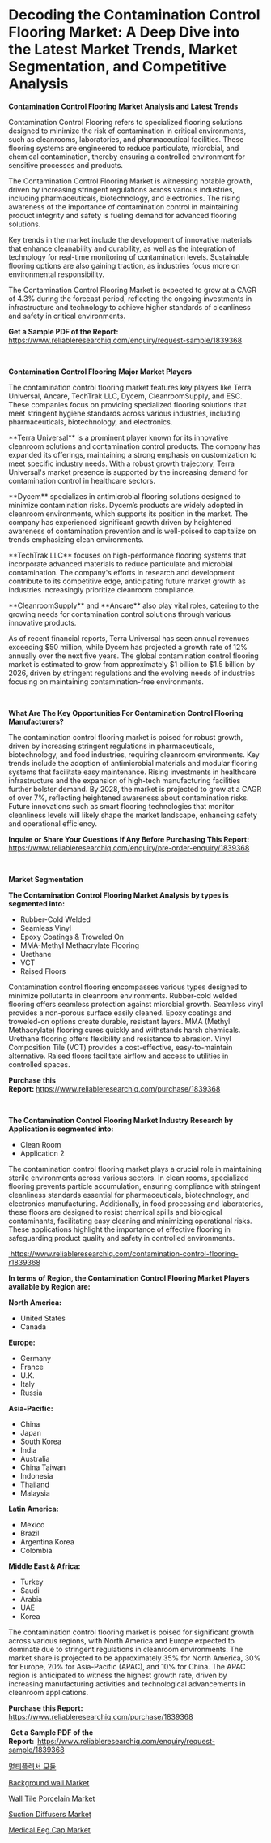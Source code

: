 <p><h1>Decoding the Contamination Control Flooring Market: A Deep Dive into the Latest Market Trends, Market Segmentation, and Competitive Analysis</h1></p><p><strong>Contamination Control Flooring Market Analysis and Latest Trends</strong></p>
<p><p>Contamination Control Flooring refers to specialized flooring solutions designed to minimize the risk of contamination in critical environments, such as cleanrooms, laboratories, and pharmaceutical facilities. These flooring systems are engineered to reduce particulate, microbial, and chemical contamination, thereby ensuring a controlled environment for sensitive processes and products. </p><p>The Contamination Control Flooring Market is witnessing notable growth, driven by increasing stringent regulations across various industries, including pharmaceuticals, biotechnology, and electronics. The rising awareness of the importance of contamination control in maintaining product integrity and safety is fueling demand for advanced flooring solutions. </p><p>Key trends in the market include the development of innovative materials that enhance cleanability and durability, as well as the integration of technology for real-time monitoring of contamination levels. Sustainable flooring options are also gaining traction, as industries focus more on environmental responsibility. </p><p>The Contamination Control Flooring Market is expected to grow at a CAGR of 4.3% during the forecast period, reflecting the ongoing investments in infrastructure and technology to achieve higher standards of cleanliness and safety in critical environments.</p></p>
<p><strong>Get a Sample PDF of the Report:&nbsp;</strong> <a href="https://www.reliableresearchiq.com/enquiry/request-sample/1839368?utm_campaign=99&utm_medium=2&utm_source=Github&utm_content=ia&utm_term=11112024&utm_id=contamination-control-flooring">https://www.reliableresearchiq.com/enquiry/request-sample/1839368</a></p>
<p>&nbsp;</p>
<p><strong>Contamination Control Flooring Major Market Players</strong></p>
<p><p>The contamination control flooring market features key players like Terra Universal, Ancare, TechTrak LLC, Dycem, CleanroomSupply, and ESC. These companies focus on providing specialized flooring solutions that meet stringent hygiene standards across various industries, including pharmaceuticals, biotechnology, and electronics.</p><p>**Terra Universal** is a prominent player known for its innovative cleanroom solutions and contamination control products. The company has expanded its offerings, maintaining a strong emphasis on customization to meet specific industry needs. With a robust growth trajectory, Terra Universal's market presence is supported by the increasing demand for contamination control in healthcare sectors.</p><p>**Dycem** specializes in antimicrobial flooring solutions designed to minimize contamination risks. Dycem’s products are widely adopted in cleanroom environments, which supports its position in the market. The company has experienced significant growth driven by heightened awareness of contamination prevention and is well-poised to capitalize on trends emphasizing clean environments.</p><p>**TechTrak LLC** focuses on high-performance flooring systems that incorporate advanced materials to reduce particulate and microbial contamination. The company's efforts in research and development contribute to its competitive edge, anticipating future market growth as industries increasingly prioritize cleanroom compliance.</p><p>**CleanroomSupply** and **Ancare** also play vital roles, catering to the growing needs for contamination control solutions through various innovative products. </p><p>As of recent financial reports, Terra Universal has seen annual revenues exceeding $50 million, while Dycem has projected a growth rate of 12% annually over the next five years. The global contamination control flooring market is estimated to grow from approximately $1 billion to $1.5 billion by 2026, driven by stringent regulations and the evolving needs of industries focusing on maintaining contamination-free environments.</p></p>
<p>&nbsp;</p>
<p><strong>What Are The Key Opportunities For Contamination Control Flooring Manufacturers?</strong></p>
<p><p>The contamination control flooring market is poised for robust growth, driven by increasing stringent regulations in pharmaceuticals, biotechnology, and food industries, requiring cleanroom environments. Key trends include the adoption of antimicrobial materials and modular flooring systems that facilitate easy maintenance. Rising investments in healthcare infrastructure and the expansion of high-tech manufacturing facilities further bolster demand. By 2028, the market is projected to grow at a CAGR of over 7%, reflecting heightened awareness about contamination risks. Future innovations such as smart flooring technologies that monitor cleanliness levels will likely shape the market landscape, enhancing safety and operational efficiency.</p></p>
<p><strong>Inquire or Share Your Questions If Any Before Purchasing This Report:</strong> <a href="https://www.reliableresearchiq.com/enquiry/pre-order-enquiry/1839368?utm_campaign=99&utm_medium=2&utm_source=Github&utm_content=ia&utm_term=11112024&utm_id=contamination-control-flooring">https://www.reliableresearchiq.com/enquiry/pre-order-enquiry/1839368</a></p>
<p>&nbsp;</p>
<p><strong>Market Segmentation</strong></p>
<p><strong>The Contamination Control Flooring Market Analysis by types is segmented into:</strong></p>
<p><ul><li>Rubber-Cold Welded</li><li>Seamless Vinyl</li><li>Epoxy Coatings & Troweled On</li><li>MMA-Methyl Methacrylate Flooring</li><li>Urethane</li><li>VCT</li><li>Raised Floors</li></ul></p>
<p><p>Contamination control flooring encompasses various types designed to minimize pollutants in cleanroom environments. Rubber-cold welded flooring offers seamless protection against microbial growth. Seamless vinyl provides a non-porous surface easily cleaned. Epoxy coatings and troweled-on options create durable, resistant layers. MMA (Methyl Methacrylate) flooring cures quickly and withstands harsh chemicals. Urethane flooring offers flexibility and resistance to abrasion. Vinyl Composition Tile (VCT) provides a cost-effective, easy-to-maintain alternative. Raised floors facilitate airflow and access to utilities in controlled spaces.</p></p>
<p><strong>Purchase this Report:&nbsp;</strong><a href="https://www.reliableresearchiq.com/purchase/1839368?utm_campaign=99&utm_medium=2&utm_source=Github&utm_content=ia&utm_term=11112024&utm_id=contamination-control-flooring">https://www.reliableresearchiq.com/purchase/1839368</a></p>
<p>&nbsp;</p>
<p><strong>The Contamination Control Flooring Market Industry Research by Application is segmented into:</strong></p>
<p><ul><li>Clean Room</li><li>Application 2</li></ul></p>
<p><p>The contamination control flooring market plays a crucial role in maintaining sterile environments across various sectors. In clean rooms, specialized flooring prevents particle accumulation, ensuring compliance with stringent cleanliness standards essential for pharmaceuticals, biotechnology, and electronics manufacturing. Additionally, in food processing and laboratories, these floors are designed to resist chemical spills and biological contaminants, facilitating easy cleaning and minimizing operational risks. These applications highlight the importance of effective flooring in safeguarding product quality and safety in controlled environments.</p></p>
<p><a href="https://www.reliableresearchiq.com/contamination-control-flooring-r1839368?utm_campaign=99&utm_medium=2&utm_source=Github&utm_content=ia&utm_term=11112024&utm_id=contamination-control-flooring">&nbsp;https://www.reliableresearchiq.com/contamination-control-flooring-r1839368</a></p>
<p><strong>In terms of Region, the Contamination Control Flooring Market Players available by Region are:</strong></p>
<p>
    <p> <strong> North America: </strong>
        <ul>
            <li>United States</li>
            <li>Canada</li>
        </ul>
        </p> 
    <p> <strong> Europe: </strong>
        <ul>
            <li>Germany</li>
            <li>France</li>
            <li>U.K.</li>
            <li>Italy</li>
            <li>Russia</li>
        </ul>
        </p> 
    <p> <strong> Asia-Pacific: </strong>
        <ul>
            <li>China</li>
            <li>Japan</li>
            <li>South Korea</li>
            <li>India</li>
            <li>Australia</li>
            <li>China Taiwan</li>
            <li>Indonesia</li>
            <li>Thailand</li>
            <li>Malaysia</li>
        </ul>
        </p> 
    <p> <strong> Latin America: </strong>
        <ul>
            <li>Mexico</li>
            <li>Brazil</li>
            <li>Argentina Korea</li>
            <li>Colombia</li>
        </ul>
        </p> 
    <p> <strong> Middle East & Africa: </strong>
        <ul>
            <li>Turkey</li>
            <li>Saudi</li>
            <li>Arabia</li>
            <li>UAE</li>
            <li>Korea</li>
        </ul>
    </p>
    </p>
<p><p>The contamination control flooring market is poised for significant growth across various regions, with North America and Europe expected to dominate due to stringent regulations in cleanroom environments. The market share is projected to be approximately 35% for North America, 30% for Europe, 20% for Asia-Pacific (APAC), and 10% for China. The APAC region is anticipated to witness the highest growth rate, driven by increasing manufacturing activities and technological advancements in cleanroom applications.</p></p>
<p><strong>Purchase this Report: </strong><a href="https://www.reliableresearchiq.com/purchase/1839368?utm_campaign=99&utm_medium=2&utm_source=Github&utm_content=ia&utm_term=11112024&utm_id=contamination-control-flooring">https://www.reliableresearchiq.com/purchase/1839368</a></p>
<p>&nbsp;<strong>Get a Sample PDF of the Report:&nbsp;&nbsp;</strong><a href="https://www.reliableresearchiq.com/enquiry/request-sample/1839368?utm_campaign=99&utm_medium=2&utm_source=Github&utm_content=ia&utm_term=11112024&utm_id=contamination-control-flooring">https://www.reliableresearchiq.com/enquiry/request-sample/1839368</a></p>
<p><strong></strong></p>
<p><p><a href="https://github.com/sougarounis/Market-Research-Report-List-6/blob/main/623966523589.md?utm_campaign=99&utm_medium=2&utm_source=Github&utm_content=ia&utm_term=11112024&utm_id=contamination-control-flooring">멀티플렉서 모듈</a></p><p><a href="https://github.com/anidillnagatat/Market-Research-Report-List-1/blob/main/background-wall-market.md?utm_campaign=99&utm_medium=2&utm_source=Github&utm_content=ia&utm_term=11112024&utm_id=contamination-control-flooring">Background wall Market</a></p><p><a href="https://github.com/danyelltzmol/Market-Research-Report-List-1/blob/main/wall-tile-porcelain-market.md?utm_campaign=99&utm_medium=2&utm_source=Github&utm_content=ia&utm_term=11112024&utm_id=contamination-control-flooring">Wall Tile Porcelain Market</a></p><p><a href="https://www.linkedin.com/pulse/suction-diffusers-market-size-growth-industry-analysis-segmentation-vdxgf?utm_campaign=99&utm_medium=2&utm_source=Github&utm_content=ia&utm_term=11112024&utm_id=contamination-control-flooring">Suction Diffusers Market</a></p><p><a href="https://issuu.com/reportprime-2/docs/medical-eeg-cap-market-size-2030.pp_1e48657d2e330d?utm_campaign=99&utm_medium=2&utm_source=Github&utm_content=ia&utm_term=11112024&utm_id=contamination-control-flooring">Medical Eeg Cap Market</a></p></p>